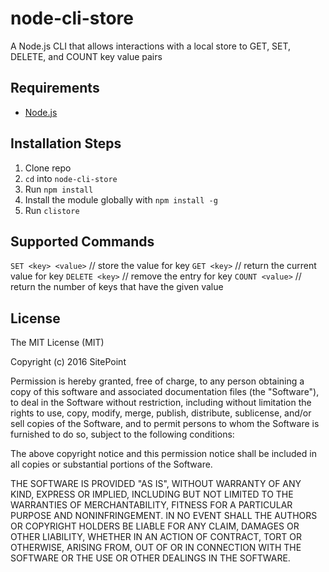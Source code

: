 # node-cli-store
A Node.js CLI that allows interactions with a local store to GET, SET, DELETE, and COUNT key value pairs

## Requirements

* [Node.js](http://nodejs.org/)

## Installation Steps

1. Clone repo
2. `cd` into `node-cli-store`
3. Run `npm install`
4. Install the module globally with `npm install -g`
5. Run `clistore`

## Supported Commands

`SET <key> <value>` // store the value for key
`GET <key>`         // return the current value for key
`DELETE <key>`      // remove the entry for key
`COUNT <value>`     // return the number of keys that have the given value

## License

The MIT License (MIT)

Copyright (c) 2016 SitePoint

Permission is hereby granted, free of charge, to any person obtaining a copy of this software and associated documentation files (the "Software"), to deal in the Software without restriction, including without limitation the rights to use, copy, modify, merge, publish, distribute, sublicense, and/or sell copies of the Software, and to permit persons to whom the Software is furnished to do so, subject to the following conditions:

The above copyright notice and this permission notice shall be included in all copies or substantial portions of the Software.

THE SOFTWARE IS PROVIDED "AS IS", WITHOUT WARRANTY OF ANY KIND, EXPRESS OR IMPLIED, INCLUDING BUT NOT LIMITED TO THE WARRANTIES OF MERCHANTABILITY, FITNESS FOR A PARTICULAR PURPOSE AND NONINFRINGEMENT. IN NO EVENT SHALL THE AUTHORS OR COPYRIGHT HOLDERS BE LIABLE FOR ANY CLAIM, DAMAGES OR OTHER LIABILITY, WHETHER IN AN ACTION OF CONTRACT, TORT OR OTHERWISE, ARISING FROM, OUT OF OR IN CONNECTION WITH THE SOFTWARE OR THE USE OR OTHER DEALINGS IN THE SOFTWARE.
